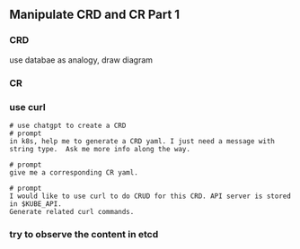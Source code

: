 ## Manipulate CRD and CR Part 1

### CRD

use databae as analogy, draw diagram

### CR

### use curl

```
# use chatgpt to create a CRD
# prompt
in k8s, help me to generate a CRD yaml. I just need a message with string type.  Ask me more info along the way.

# prompt
give me a corresponding CR yaml.

# prompt
I would like to use curl to do CRUD for this CRD. API server is stored in $KUBE_API.
Generate related curl commands.
```

### try to observe the content in etcd
